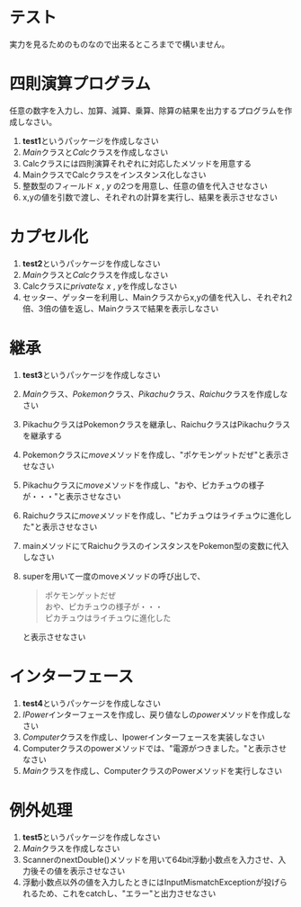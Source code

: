 # テスト
実力を見るためのものなので出来るところまでで構いません。

# 四則演算プログラム
任意の数字を入力し、加算、減算、乗算、除算の結果を出力するプログラムを作成しなさい。
1. **test1**というパッケージを作成しなさい
1. *Main*クラスと*Calc*クラスを作成しなさい
1. Calcクラスには四則演算それぞれに対応したメソッドを用意する
1. MainクラスでCalcクラスをインスタンス化しなさい
1. 整数型のフィールド *x* , *y* の2つを用意し、任意の値を代入させなさい
1. x,yの値を引数で渡し、それぞれの計算を実行し、結果を表示させなさい

# カプセル化
1. **test2**というパッケージを作成しなさい
1. *Main*クラスと*Calc*クラスを作成しなさい
1. Calcクラスに*private*な *x* , *y*を作成しなさい
1. セッター、ゲッターを利用し、Mainクラスからx,yの値を代入し、それぞれ2倍、3倍の値を返し、Mainクラスで結果を表示しなさい

# 継承
1. **test3**というパッケージを作成しなさい
1. *Main*クラス、*Pokemon*クラス、*Pikachu*クラス、*Raichu*クラスを作成しなさい
1. PikachuクラスはPokemonクラスを継承し、RaichuクラスはPikachuクラスを継承する
1. Pokemonクラスに*move*メソッドを作成し、"ポケモンゲットだぜ"と表示させなさい
1. Pikachuクラスに*move*メソッドを作成し、"おや、ピカチュウの様子が・・・"と表示させなさい
1. Raichuクラスに*move*メソッドを作成し、"ピカチュウはライチュウに進化した"と表示させなさい
1. mainメソッドにてRaichuクラスのインスタンスをPokemon型の変数に代入しなさい
1. superを用いて一度のmoveメソッドの呼び出しで、
    >ポケモンゲットだぜ  
    >おや、ピカチュウの様子が・・・  
    >ピカチュウはライチュウに進化した  

    と表示させなさい

# インターフェース
1. **test4**というパッケージを作成しなさい
1. *IPower*インターフェースを作成し、戻り値なしの*power*メソッドを作成しなさい
1. *Computer*クラスを作成し、Ipowerインターフェースを実装しなさい
1. Computerクラスのpowerメソッドでは、"電源がつきました。"と表示させなさい
1. *Main*クラスを作成し、ComputerクラスのPowerメソッドを実行しなさい

# 例外処理
1. **test5**というパッケージを作成しなさい
1. *Main*クラスを作成しなさい
1. ScannerのnextDouble()メソッドを用いて64bit浮動小数点を入力させ、入力後その値を表示させなさい
1. 浮動小数点以外の値を入力したときにはInputMismatchExceptionが投げられるため、これをcatchし、"エラー"と出力させなさい